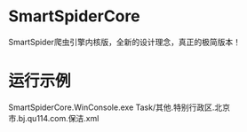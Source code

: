# SmartSpiderCore
SmartSpider爬虫引擎内核版，全新的设计理念，真正的极简版本！

# 运行示例
SmartSpiderCore.WinConsole.exe Task/其他.特别行政区.北京市.bj.qu114.com.保洁.xml
